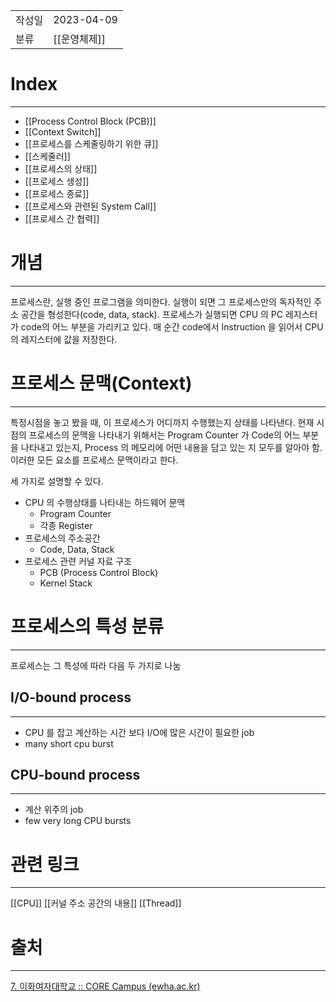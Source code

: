 |               |                       |
|:--------------|:----------------------|
|  작성일          |  2023-04-09  |
|    분류         |         [[운영체제]]              |

# Index
---
- [[Process Control Block (PCB)]]
- [[Context Switch]]
- [[프로세스를  스케줄링하기 위한 큐]]
- [[스케줄러]]
- [[프로세스의 상태]]
- [[프로세스 생성]]
- [[프로세스 종료]]
- [[프로세스와 관련된 System Call]]
- [[프로세스 간 협력]]

# 개념
---
프로세스란, 실행 중인 프로그램을 의미한다. 실행이 되면 그 프로세스만의 독자적인 주소 공간을 형성한다(code, data, stack). 프로세스가 실행되면 CPU 의 PC 레지스터가 code의 어느 부분을 가리키고 있다. 매 순간 code에서 Instruction 을 읽어서 CPU 의 레지스터에 값을 저장한다. 

# 프로세스 문맥(Context)
---
특정시점을 놓고 봤을 때, 이 프로세스가 어디까지 수행했는지 상태를 나타낸다. 
현재 시점의 프로세스의 문맥을 나타내기 위해서는 Program Counter 가 Code의 어느 부분을 나타내고 있는지, Process 의 메모리에 어떤 내용을 담고 있는 지 모두를 알아야 함. 이러한 모든 요소를 프로세스 문맥이라고 한다.

세 가지로 설명할 수 있다.
- CPU 의 수행상태를 나타내는 하드웨어 문맥
	- Program Counter
	- 각종 Register
- 프로세스의 주소공간
	- Code, Data, Stack
- 프로세스 관련 커널 자료 구조
	- PCB (Process Control Block)
	- Kernel Stack

# 프로세스의 특성 분류
---
프로세스는 그 특성에 따라 다음 두 가지로 나눔

## I/O-bound process
---
- CPU 를 잡고 계산하는 시간 보다 I/O에 많은 시간이 필요한 job
- many short cpu burst

## CPU-bound process
---
- 계산 위주의 job
- few very long CPU bursts


# 관련 링크
---
[[CPU]]
[[커널 주소 공간의 내용]]
[[Thread]]


# 출처
---
[7. 이화여자대학교 :: CORE Campus (ewha.ac.kr)](https://core.ewha.ac.kr/publicview/C0101020140318134023355997?vmode=f)